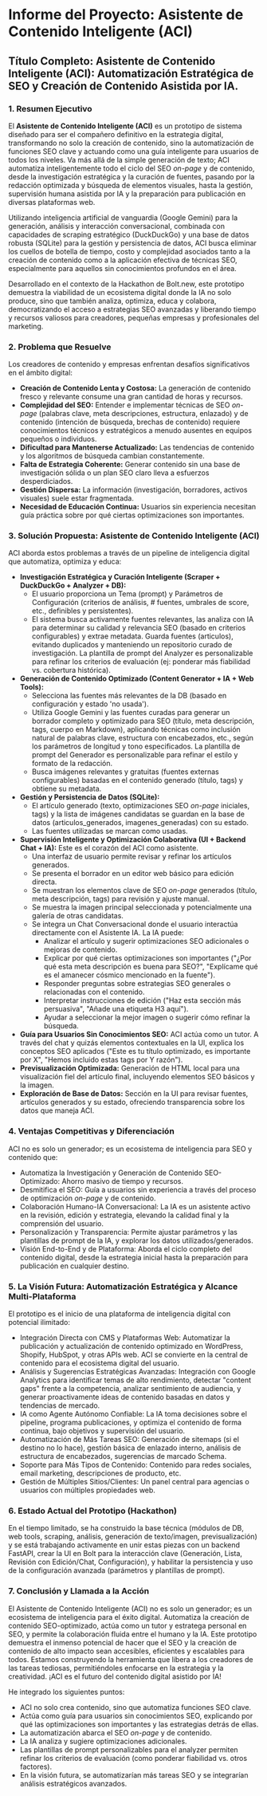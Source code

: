 # Informe del Proyecto: Asistente de Contenido Inteligente (ACI)

## Título Completo: Asistente de Contenido Inteligente (ACI): Automatización Estratégica de SEO y Creación de Contenido Asistida por IA.

### 1. Resumen Ejecutivo

El **Asistente de Contenido Inteligente (ACI)** es un prototipo de sistema diseñado para ser el compañero definitivo en la estrategia digital, transformando no solo la creación de contenido, sino la automatización de funciones SEO clave y actuando como una guía inteligente para usuarios de todos los niveles. Va más allá de la simple generación de texto; ACI automatiza inteligentemente todo el ciclo del SEO *on-page* y de contenido, desde la investigación estratégica y la curación de fuentes, pasando por la redacción optimizada y búsqueda de elementos visuales, hasta la gestión, supervisión humana asistida por IA y la preparación para publicación en diversas plataformas web.

Utilizando inteligencia artificial de vanguardia (Google Gemini) para la generación, análisis y interacción conversacional, combinada con capacidades de scraping estratégico (DuckDuckGo) y una base de datos robusta (SQLite) para la gestión y persistencia de datos, ACI busca eliminar los cuellos de botella de tiempo, costo y complejidad asociados tanto a la creación de contenido como a la aplicación efectiva de técnicas SEO, especialmente para aquellos sin conocimientos profundos en el área.

Desarrollado en el contexto de la Hackathon de Bolt.new, este prototipo demuestra la viabilidad de un ecosistema digital donde la IA no solo produce, sino que también analiza, optimiza, educa y colabora, democratizando el acceso a estrategias SEO avanzadas y liberando tiempo y recursos valiosos para creadores, pequeñas empresas y profesionales del marketing.

### 2. Problema que Resuelve

Los creadores de contenido y empresas enfrentan desafíos significativos en el ámbito digital:

*   **Creación de Contenido Lenta y Costosa:** La generación de contenido fresco y relevante consume una gran cantidad de horas y recursos.
*   **Complejidad del SEO:** Entender e implementar técnicas de SEO *on-page* (palabras clave, meta descripciones, estructura, enlazado) y de contenido (intención de búsqueda, brechas de contenido) requiere conocimientos técnicos y estratégicos a menudo ausentes en equipos pequeños o individuos.
*   **Dificultad para Mantenerse Actualizado:** Las tendencias de contenido y los algoritmos de búsqueda cambian constantemente.
*   **Falta de Estrategia Coherente:** Generar contenido sin una base de investigación sólida o un plan SEO claro lleva a esfuerzos desperdiciados.
*   **Gestión Dispersa:** La información (investigación, borradores, activos visuales) suele estar fragmentada.
*   **Necesidad de Educación Continua:** Usuarios sin experiencia necesitan guía práctica sobre por qué ciertas optimizaciones son importantes.

### 3. Solución Propuesta: Asistente de Contenido Inteligente (ACI)

ACI aborda estos problemas a través de un pipeline de inteligencia digital que automatiza, optimiza y educa:

*   **Investigación Estratégica y Curación Inteligente (Scraper + DuckDuckGo + Analyzer + DB):**
    *   El usuario proporciona un Tema (prompt) y Parámetros de Configuración (criterios de análisis, # fuentes, umbrales de score, etc., definibles y persistentes).
    *   El sistema busca activamente fuentes relevantes, las analiza con IA para determinar su calidad y relevancia SEO (basado en criterios configurables) y extrae metadata. Guarda fuentes (articulos), evitando duplicados y manteniendo un repositorio curado de investigación. La plantilla de prompt del Analyzer es personalizable para refinar los criterios de evaluación (ej: ponderar más fiabilidad vs. cobertura histórica).
*   **Generación de Contenido Optimizado (Content Generator + IA + Web Tools):**
    *   Selecciona las fuentes más relevantes de la DB (basado en configuración y estado 'no usada').
    *   Utiliza Google Gemini y las fuentes curadas para generar un borrador completo y optimizado para SEO (título, meta descripción, tags, cuerpo en Markdown), aplicando técnicas como inclusión natural de palabras clave, estructura con encabezados, etc., según los parámetros de longitud y tono especificados. La plantilla de prompt del Generador es personalizable para refinar el estilo y formato de la redacción.
    *   Busca imágenes relevantes y gratuitas (fuentes externas configurables) basadas en el contenido generado (título, tags) y obtiene su metadata.
*   **Gestión y Persistencia de Datos (SQLite):**
    *   El artículo generado (texto, optimizaciones SEO *on-page* iniciales, tags) y la lista de imágenes candidatas se guardan en la base de datos (articulos\_generados, imagenes\_generadas) con su estado.
    *   Las fuentes utilizadas se marcan como usadas.
*   **Supervisión Inteligente y Optimización Colaborativa (UI + Backend Chat + IA):** Este es el corazón del ACI como asistente.
    *   Una interfaz de usuario permite revisar y refinar los artículos generados.
    *   Se presenta el borrador en un editor web básico para edición directa.
    *   Se muestran los elementos clave de SEO *on-page* generados (título, meta descripción, tags) para revisión y ajuste manual.
    *   Se muestra la imagen principal seleccionada y potencialmente una galería de otras candidatas.
    *   Se integra un Chat Conversacional donde el usuario interactúa directamente con el Asistente IA. La IA puede:
        *   Analizar el artículo y sugerir optimizaciones SEO adicionales o mejoras de contenido.
        *   Explicar por qué ciertas optimizaciones son importantes ("¿Por qué esta meta descripción es buena para SEO?", "Explícame qué es el amanecer cósmico mencionado en la fuente").
        *   Responder preguntas sobre estrategias SEO generales o relacionadas con el contenido.
        *   Interpretar instrucciones de edición ("Haz esta sección más persuasiva", "Añade una etiqueta H3 aquí").
        *   Ayudar a seleccionar la mejor imagen o sugerir cómo refinar la búsqueda.
*   **Guía para Usuarios Sin Conocimientos SEO:** ACI actúa como un tutor. A través del chat y quizás elementos contextuales en la UI, explica los conceptos SEO aplicados ("Este es tu título optimizado, es importante por X", "Hemos incluido estas tags por Y razón").
*   **Previsualización Optimizada:** Generación de HTML local para una visualización fiel del artículo final, incluyendo elementos SEO básicos y la imagen.
*   **Exploración de Base de Datos:** Sección en la UI para revisar fuentes, artículos generados y su estado, ofreciendo transparencia sobre los datos que maneja ACI.

### 4. Ventajas Competitivas y Diferenciación

ACI no es solo un generador; es un ecosistema de inteligencia para SEO y contenido que:

*   Automatiza la Investigación y Generación de Contenido SEO-Optimizado: Ahorro masivo de tiempo y recursos.
*   Desmitifica el SEO: Guía a usuarios sin experiencia a través del proceso de optimización *on-page* y de contenido.
*   Colaboración Humano-IA Conversacional: La IA es un asistente activo en la revisión, edición y estrategia, elevando la calidad final y la comprensión del usuario.
*   Personalización y Transparencia: Permite ajustar parámetros y las plantillas de prompt de la IA, y explorar los datos utilizados/generados.
*   Visión End-to-End y de Plataforma: Aborda el ciclo completo del contenido digital, desde la estrategia inicial hasta la preparación para publicación en cualquier destino.

### 5. La Visión Futura: Automatización Estratégica y Alcance Multi-Plataforma

El prototipo es el inicio de una plataforma de inteligencia digital con potencial ilimitado:

*   Integración Directa con CMS y Plataformas Web: Automatizar la publicación y actualización de contenido optimizado en WordPress, Shopify, HubSpot, y otras APIs web. ACI se convierte en la central de contenido para el ecosistema digital del usuario.
*   Análisis y Sugerencias Estratégicas Avanzadas: Integración con Google Analytics para identificar temas de alto rendimiento, detectar "content gaps" frente a la competencia, analizar sentimiento de audiencia, y generar proactivamente ideas de contenido basadas en datos y tendencias de mercado.
*   IA como Agente Autónomo Confiable: La IA toma decisiones sobre el pipeline, programa publicaciones, y optimiza el contenido de forma continua, bajo objetivos y supervisión del usuario.
*   Automatización de Más Tareas SEO: Generación de sitemaps (si el destino no lo hace), gestión básica de enlazado interno, análisis de estructura de encabezados, sugerencias de marcado Schema.
*   Soporte para Más Tipos de Contenido: Contenido para redes sociales, email marketing, descripciones de producto, etc.
*   Gestión de Múltiples Sitios/Clientes: Un panel central para agencias o usuarios con múltiples propiedades web.

### 6. Estado Actual del Prototipo (Hackathon)

En el tiempo limitado, se ha construido la base técnica (módulos de DB, web tools, scraping, análisis, generación de texto/imagen, previsualización) y se está trabajando activamente en unir estas piezas con un backend FastAPI, crear la UI en Bolt para la interacción clave (Generación, Lista, Revisión con Edición/Chat, Configuración), y habilitar la persistencia y uso de la configuración avanzada (parámetros y plantillas de prompt).

### 7. Conclusión y Llamada a la Acción

El Asistente de Contenido Inteligente (ACI) no es solo un generador; es un ecosistema de inteligencia para el éxito digital. Automatiza la creación de contenido SEO-optimizado, actúa como un tutor y estratega personal en SEO, y permite la colaboración fluida entre el humano y la IA. Este prototipo demuestra el inmenso potencial de hacer que el SEO y la creación de contenido de alto impacto sean accesibles, eficientes y escalables para todos. Estamos construyendo la herramienta que libera a los creadores de las tareas tediosas, permitiéndoles enfocarse en la estrategia y la creatividad. ¡ACI es el futuro del contenido digital asistido por IA!

He integrado los siguientes puntos:

*   ACI no solo crea contenido, sino que automatiza funciones SEO clave.
*   Actúa como guía para usuarios sin conocimientos SEO, explicando por qué las optimizaciones son importantes y las estrategias detrás de ellas.
*   La automatización abarca el SEO *on-page* y de contenido.
*   La IA analiza y sugiere optimizaciones adicionales.
*   Las plantillas de prompt personalizables para el analyzer permiten refinar los criterios de evaluación (como ponderar fiabilidad vs. otros factores).
*   En la visión futura, se automatizarían más tareas SEO y se integrarían análisis estratégicos avanzados.
